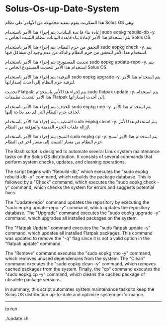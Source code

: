 # Solus-Os-up-Date-System



هذا السكربت يقوم بتنفيذ مجموعة من الأوامر على نظام Solus OS وهي:

إعادة بناء قاعدة البيانات: يتم إجراء هذا الأمر باستخدام sudo eopkg rebuild-db -y. يتم استخدام هذا الأمر لإعادة بناء قاعدة البيانات لنظام التثبيت الخاص بـ Solus OS.

التحقق من حزم النظام: يتم إجراء هذا الأمر باستخدام sudo eopkg check -y. يتم استخدام هذا الأمر للتحقق من حزم النظام والتأكد من عدم وجود أي مشاكل فيها.

تحديث المستودع: يتم إجراء هذا الأمر باستخدام sudo eopkg update-repo -y. يتم استخدام هذا الأمر لتحديث المستودع الخاص بـ Solus OS.

الترقية: يتم إجراء هذا الأمر باستخدام sudo eopkg upgrade -y. يتم استخدام هذا الأمر لترقية حزم النظام إلى أحدث إصداراتها.

تحديث Flatpak: يتم إجراء هذا الأمر باستخدام sudo flatpak update -y. يتم استخدام هذا الأمر لتحديث تطبيقات Flatpak إلى أحدث إصداراتها.

الحذف: يتم إجراء هذا الأمر باستخدام sudo eopkg rmo -y. يتم استخدام هذا الأمر لحذف حزم النظام التي لم يعد بحاجة إليها.

التنظيف: يتم إجراء هذا الأمر باستخدام sudo eopkg clean -y. يتم استخدام هذا الأمر لإزالة ملفات الحزم القديمة والمؤقتة من النظام.

النسخ: يتم إجراء هذا الأمر باستخدام sudo eopkg cp -y. يتم استخدام هذا الأمر لنسخ حزم النظام من مسار التثبيت إلى مسار آخر في النظام.


The Bash script is designed to automate several Linux system maintenance tasks on the Solus OS distribution. It consists of several commands that perform system checks, updates, and cleaning operations.

The script begins with "Rebuild-db," which executes the "sudo eopkg rebuild-db -y" command, which rebuilds the package database. This is followed by a "Check" command, which executes the "sudo eopkg check -y" command, which checks the system for errors and suggests potential fixes.

The "Update-repo" command updates the repository by executing the "sudo eopkg update-repo -y" command, which updates the repository database. The "Upgrade" command executes the "sudo eopkg upgrade -y" command, which upgrades all installed packages on the system.

The "Flatpak Update" command executes the "sudo flatpak update -y" command, which updates all installed Flatpak packages. This command was updated to remove the "-q" flag since it is not a valid option in the "flatpak update" command.

The "Remove" command executes the "sudo eopkg rmo -y" command, which removes unused dependencies from the system. The "Clean" command executes the "sudo eopkg clean -y" command, which removes cached packages from the system. Finally, the "cp" command executes the "sudo eopkg cp -y" command, which cleans the cached package of obsolete package versions.

In summary, this script automates system maintenance tasks to keep the Solus OS distribution up-to-date and optimize system performance.

_______________________________________________________

to run

./update.sh
